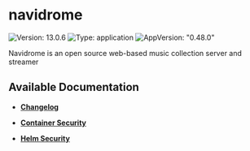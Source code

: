 # navidrome

![Version: 13.0.6](https://img.shields.io/badge/Version-13.0.6-informational?style=flat-square) ![Type: application](https://img.shields.io/badge/Type-application-informational?style=flat-square) ![AppVersion: "0.48.0"](https://img.shields.io/badge/AppVersion-"0.48.0"-informational?style=flat-square)

Navidrome is an open source web-based music collection server and streamer

## Available Documentation

- [**Changelog**](CHANGELOG)

- [**Container Security**](container-security)

- [**Helm Security**](helm-security)


